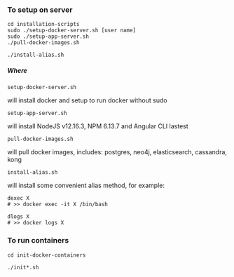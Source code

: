 ### To setup on server
```
cd installation-scripts
sudo ./setup-docker-server.sh [user name]
sudo ./setup-app-server.sh
./pull-docker-images.sh

./install-alias.sh
```

##### Where

```
setup-docker-server.sh
```
will install docker and setup to run docker without sudo


```
setup-app-server.sh
```
will install NodeJS v12.16.3, NPM 6.13.7 and Angular CLI lastest


```
pull-docker-images.sh
```
will pull docker images, includes: postgres, neo4j, elasticsearch, cassandra, kong


```
install-alias.sh
```
will install some convenient alias method, for example:
```
dexec X
# >> docker exec -it X /bin/bash

dlogs X
# >> docker logs X
```

### To run containers
```
cd init-docker-containers

./init*.sh
```
